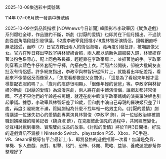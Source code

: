 
2025-10-08樂透彩中獎號碼

                                
114年 07~08月統一發票中獎號碼
                             
2025-10-09空氣品質指標
                              [NOWnews今日新聞] 韓國影帝李政宰因《魷魚遊戲》系列爆紅全球，作品邀約不斷，新劇《討厭的愛情》也即將在下個月播出。不過該劇從選角階段就引發爭議，52歲李政宰竟搭檔小18歲林智妍演情侶，讓韓網直呼無法接受，而昨（7）日官方釋出兩人的情侶海報，竟再度引發批評，被嘲諷像父女。官方在昨日釋出李政宰與林智妍合照，兩人都以清新色調服裝入鏡，林智妍穿著淡粉色系背心，配上同色系長褲，輕輕靠在李政宰肩上，並抓著他的手。李政宰則穿著淡藍色牛仔外套配牛仔褲，內搭白色上衣。而照片公開後，卻被大批網友直批沒有情侶感。許多網友指出，李政宰與林智妍從照片上，就能看出年紀差距，看起來不像情侶反而像家人，「怎麼看都像是父女關係」、「這是為了看起來年輕才這樣搭配衣服的嗎？」、「歲月的痕跡很明顯」、「很像年輕的爸爸」等。李政宰與林智妍的新劇《討厭的愛情》為浪漫喜劇，兩人將在劇中飾演情侶，讓網友都非常傻眼。不過不只他們的年齡差被罵翻，就連在劇中飾演李政宰媽媽的演員羅映姬也引起爭議。據悉，李政宰與林智妍差了18歲，但和劇中演自己母親的羅映姬只差了11歲，再度引發網友不滿，質疑劇組為什麼不找年輕一點男主角。《討厭的愛情》劇情講述一位迷失初心的愛情劇專業演員林賢俊（李政宰 飾），與一位從政治線被調職到娛樂線的精英記者（魏貞淑 飾），在克服彼此偏見的過程中，共同經歷變化，從互相討厭到相戀、實現雙向成長的故事。《討厭的愛情》將於11月3日開播。好玩的遊戲資訊不漏接！Nintendo Switch、playstation PS5、Xbox、PC手遊、VR、Steam掌機等各平台最新上市、即將發售的遊戲推薦一次看！無論是免費、單機、多人遊戲、派對、射擊、格鬥、恐怖、休閒、戰略、益智、養成遊戲都幫你整理好了